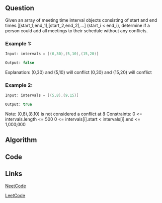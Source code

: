 ## Question
Given an array of meeting time interval objects consisting of start and end times [[start_1,end_1],[start_2,end_2],...] (start_i < end_i), determine if a person could add all meetings to their schedule without any conflicts.
### Example 1:


```java
Input: intervals = [(0,30),(5,10),(15,20)]

Output: false

```
Explanation:
(0,30) and (5,10) will conflict
(0,30) and (15,20) will conflict
### Example 2:


```java
Input: intervals = [(5,8),(9,15)]

Output: true

```
Note:
(0,8),(8,10) is not considered a conflict at 8
Constraints:
0 <= intervals.length <= 500
0 <= intervals[i].start < intervals[i].end <= 1,000,000


## Algorithm

## Code

## Links

[NeetCode](https://neetcode.io/problems/meeting-schedule)

[LeetCode](https://leetcode.com/problems/meeting-schedule)
